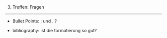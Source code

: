 3. Treffen: Fragen
-----------------

- Bullet Points: ; und . ?

- bibliography: ist die formatierung so gut? 